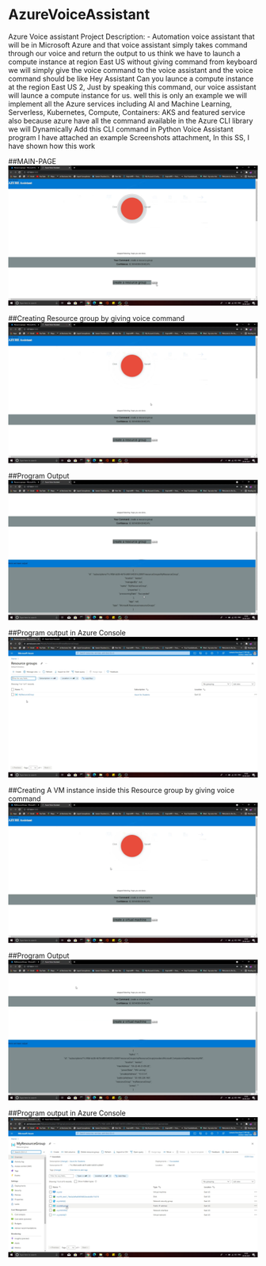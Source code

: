 # AzureVoiceAssistant
Azure Voice assistant Project
Description: -
Automation voice assistant that will be in Microsoft Azure and that voice assistant simply takes command through our voice and return the output to us think we have to launch a compute instance at region East US without giving command from keyboard we will simply give the voice command to the voice assistant and the voice command should be like Hey Assistant Can you launce a compute instance at the region East US 2, Just by speaking this command, our voice assistant will launce a compute instance for us. well this is only an example we will implement all the Azure services including AI and Machine Learning, Serverless, Kubernetes, Compute, Containers: AKS and featured service also because azure have all the command available in the Azure CLI library we will Dynamically Add this CLI command in Python Voice Assistant program I have attached an example Screenshots attachment, In this SS, I have shown how this work

##MAIN-PAGE 
![Test Image 7](https://github.com/Unity11991/AzureVoiceAssistant/blob/main/ProgrammSS/Screenshot%20(1292).png)


##Creating Resource group by giving voice command
![Test Image 7](https://github.com/Unity11991/AzureVoiceAssistant/blob/main/ProgrammSS/Screenshot%20(1295).png)

##Program Output
![Test Image 7](https://github.com/Unity11991/AzureVoiceAssistant/blob/main/ProgrammSS/Screenshot%20(1296).png)

##Program output in Azure Console
![Test Image 7](https://github.com/Unity11991/AzureVoiceAssistant/blob/main/ProgrammSS/Screenshot%20(1297).png)

##Creating A VM instance inside this Resource group by giving voice command
![Test Image 7](https://github.com/Unity11991/AzureVoiceAssistant/blob/main/ProgrammSS/Virtual%20Machine%20Voice%20command.png)

##Program Output
![Test Image 7](https://github.com/Unity11991/AzureVoiceAssistant/blob/main/ProgrammSS/Output.png)

##Program output in Azure Console
![Test Image 7](https://github.com/Unity11991/AzureVoiceAssistant/blob/main/ProgrammSS/Console%20Output.png)
